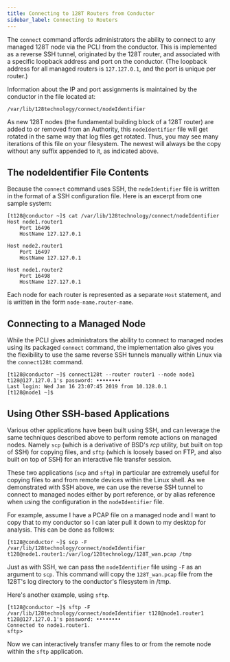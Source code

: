 ```yaml
---
title: Connecting to 128T Routers from Conductor
sidebar_label: Connecting to Routers
---
```


The `connect` command affords administrators the ability to connect to any managed 128T node via the PCLI from the conductor. This is implemented as a reverse SSH tunnel, originated by the 128T router, and associated with a specific loopback address and port on the conductor. (The loopback address for all managed routers is `127.127.0.1`, and the port is unique per router.)

Information about the IP and port assignments is maintained by the conductor in the file located at:

```
/var/lib/128technology/connect/nodeIdentifier
```

As new 128T nodes (the fundamental building block of a 128T router) are added to or removed from an Authority, this `nodeIdentifier` file will get rotated in the same way that log files get rotated. Thus, you may see many iterations of this file on your filesystem. The newest will always be the copy without any suffix appended to it, as indicated above.

## The nodeIdentifier File Contents

Because the `connect` command uses SSH, the `nodeIdentifier` file is written in the format of a SSH configuration file. Here is an excerpt from one sample system:

```
[t128@conductor ~]$ cat /var/lib/128technology/connect/nodeIdentifier
Host node1.router1
    Port 16496
    HostName 127.127.0.1

Host node2.router1
    Port 16497
    HostName 127.127.0.1

Host node1.router2
    Port 16498
    HostName 127.127.0.1
```

Each node for each router is represented as a separate `Host` statement, and is written in the form `node-name.router-name`.

## Connecting to a Managed Node

While the PCLI gives administrators the ability to connect to managed nodes using its packaged `connect` command, the implementation also gives you the flexibility to use the same reverse SSH tunnels manually within Linux via the `connect128t` command.

```
[t128@conductor ~]$ connect128t --router router1 --node node1
t128@127.127.0.1's password: ••••••••
Last login: Wed Jan 16 23:07:45 2019 from 10.128.0.1
[t128@node1 ~]$ 
```

## Using Other SSH-based Applications

Various other applications have been built using SSH, and can leverage the same techniques described above to perform remote actions on managed nodes. Namely `scp` (which is a derivative of BSD's _rcp_ utility, but built on top of SSH) for copying files, and `sftp` (which is loosely based on FTP, and also built on top of SSH) for an interactive file transfer session.

These two applications (`scp` and `sftp`) in particular are extremely useful for copying files to and from remote devices within the Linux shell. As we demonstrated with SSH above, we can use the reverse SSH tunnel to connect to managed nodes either by port reference, or by alias reference when using the configuration in the `nodeIdentifier` file.

For example, assume I have a PCAP file on a managed node and I want to copy that to my conductor so I can later pull it down to my desktop for analysis. This can be done as follows:

```
[t128@conductor ~]$ scp -F /var/lib/128technology/connect/nodeIdentifier t128@node1.router1:/var/log/128technology/128T_wan.pcap /tmp
```

Just as with SSH, we can pass the `nodeIdentifier` file using `-F` as an argument to `scp`. This command will copy the `128T_wan.pcap` file from the 128T's log directory to the conductor's filesystem in /tmp.

Here's another example, using `sftp`.

```
[t128@conductor ~]$ sftp -F /var/lib/128technology/connect/nodeIdentifier t128@node1.router1
t128@127.127.0.1's password: ••••••••
Connected to node1.router1.
sftp>
```

Now we can interactively transfer many files to or from the remote node within the `sftp` application.